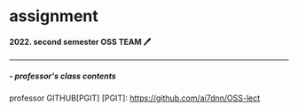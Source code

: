 <!-- 재설정하기 -->
# assignment 

#### 2022. second semester OSS TEAM 🖊
---
##### - professor's class contents
professor GITHUB[PGIT]
[PGIT]: https://github.com/ai7dnn/OSS-lect



